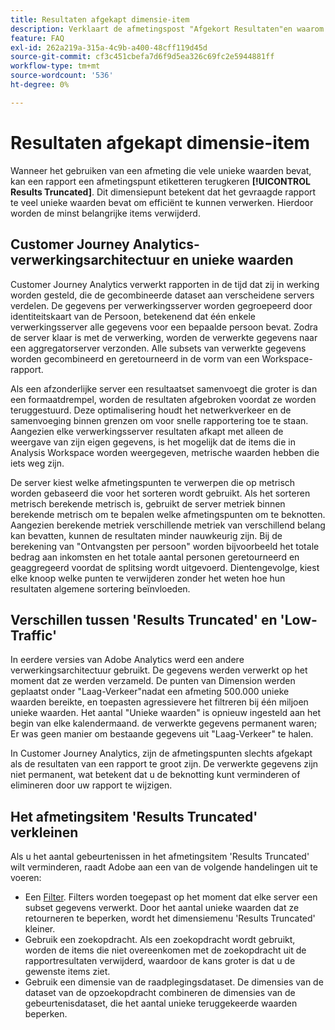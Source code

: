 ```yaml
---
title: Resultaten afgekapt dimensie-item
description: Verklaart de afmetingspost "Afgekort Resultaten"en waarom het in rapportering verschijnt.
feature: FAQ
exl-id: 262a219a-315a-4c9b-a400-48cff119d45d
source-git-commit: cf3c451cbefa7d6f9d5ea326c69fc2e5944881ff
workflow-type: tm+mt
source-wordcount: '536'
ht-degree: 0%

---
```


# Resultaten afgekapt dimensie-item

Wanneer het gebruiken van een afmeting die vele unieke waarden bevat, kan een rapport een afmetingspunt etiketteren terugkeren **[!UICONTROL Results Truncated]**. Dit dimensiepunt betekent dat het gevraagde rapport te veel unieke waarden bevat om efficiënt te kunnen verwerken. Hierdoor worden de minst belangrijke items verwijderd.

## Customer Journey Analytics-verwerkingsarchitectuur en unieke waarden

Customer Journey Analytics verwerkt rapporten in de tijd dat zij in werking worden gesteld, die de gecombineerde dataset aan verscheidene servers verdelen. De gegevens per verwerkingsserver worden gegroepeerd door identiteitskaart van de Persoon, betekenend dat één enkele verwerkingsserver alle gegevens voor een bepaalde persoon bevat. Zodra de server klaar is met de verwerking, worden de verwerkte gegevens naar een aggregatorserver verzonden. Alle subsets van verwerkte gegevens worden gecombineerd en geretourneerd in de vorm van een Workspace-rapport.

Als een afzonderlijke server een resultaatset samenvoegt die groter is dan een formaatdrempel, worden de resultaten afgebroken voordat ze worden teruggestuurd. Deze optimalisering houdt het netwerkverkeer en de samenvoeging binnen grenzen om voor snelle rapportering toe te staan. Aangezien elke verwerkingsserver resultaten afkapt met alleen de weergave van zijn eigen gegevens, is het mogelijk dat de items die in Analysis Workspace worden weergegeven, metrische waarden hebben die iets weg zijn.

De server kiest welke afmetingspunten te verwerpen die op metrisch worden gebaseerd die voor het sorteren wordt gebruikt. Als het sorteren metrisch berekende metrisch is, gebruikt de server metriek binnen berekende metrisch om te bepalen welke afmetingspunten om te beknotten. Aangezien berekende metriek verschillende metriek van verschillend belang kan bevatten, kunnen de resultaten minder nauwkeurig zijn. Bij de berekening van &quot;Ontvangsten per persoon&quot; worden bijvoorbeeld het totale bedrag aan inkomsten en het totale aantal personen geretourneerd en geaggregeerd voordat de splitsing wordt uitgevoerd. Dientengevolge, kiest elke knoop welke punten te verwijderen zonder het weten hoe hun resultaten algemene sortering beïnvloeden.

## Verschillen tussen &#39;Results Truncated&#39; en &#39;Low-Traffic&#39;

In eerdere versies van Adobe Analytics werd een andere verwerkingsarchitectuur gebruikt. De gegevens werden verwerkt op het moment dat ze werden verzameld. De punten van Dimension werden geplaatst onder &quot;Laag-Verkeer&quot;nadat een afmeting 500.000 unieke waarden bereikte, en toepasten agressievere het filtreren bij één miljoen unieke waarden. Het aantal &quot;Unieke waarden&quot; is opnieuw ingesteld aan het begin van elke kalendermaand. de verwerkte gegevens permanent waren; Er was geen manier om bestaande gegevens uit &quot;Laag-Verkeer&quot; te halen.

In Customer Journey Analytics, zijn de afmetingspunten slechts afgekapt als de resultaten van een rapport te groot zijn. De verwerkte gegevens zijn niet permanent, wat betekent dat u de beknotting kunt verminderen of elimineren door uw rapport te wijzigen.

## Het afmetingsitem &#39;Results Truncated&#39; verkleinen

Als u het aantal gebeurtenissen in het afmetingsitem &#39;Results Truncated&#39; wilt verminderen, raadt Adobe aan een van de volgende handelingen uit te voeren:

* Een [Filter](/help/components/filters/create-filters.md). Filters worden toegepast op het moment dat elke server een subset gegevens verwerkt. Door het aantal unieke waarden dat ze retourneren te beperken, wordt het dimensiemenu &#39;Results Truncated&#39; kleiner.
* Gebruik een zoekopdracht. Als een zoekopdracht wordt gebruikt, worden de items die niet overeenkomen met de zoekopdracht uit de rapportresultaten verwijderd, waardoor de kans groter is dat u de gewenste items ziet.
* Gebruik een dimensie van de raadplegingsdataset. De dimensies van de dataset van de opzoekopdracht combineren de dimensies van de gebeurtenisdataset, die het aantal unieke teruggekeerde waarden beperken.
